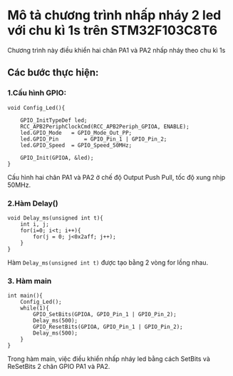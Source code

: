 # Mô tả chương trình nhấp nháy 2 led với chu kì 1s trên STM32F103C8T6
Chương trình này điều khiển hai chân PA1 và PA2 nhấp nháy theo chu kì 1s

## Các bước thực hiện: 

### 1.Cấu hình GPIO:
```
void Config_Led(){
	
	GPIO_InitTypeDef led;
	RCC_APB2PeriphClockCmd(RCC_APB2Periph_GPIOA, ENABLE);
	led.GPIO_Mode 	= GPIO_Mode_Out_PP;
	led.GPIO_Pin 		= GPIO_Pin_1 | GPIO_Pin_2;
	led.GPIO_Speed	= GPIO_Speed_50MHz;
	
	GPIO_Init(GPIOA, &led);
}
```
Cấu hình hai chân PA1 và PA2 ở chế độ Output Push Pull, tốc độ xung nhịp 50MHz.
### 2.Hàm Delay()
```
void Delay_ms(unsigned int t){
	int i, j;
	for(i=0; i<t; i++){
		for(j = 0; j<0x2aff; j++);
	}
}
```
Hàm ` Delay_ms(unsigned int t) ` được tạo bằng 2 vòng for lồng nhau.
### 3. Hàm main
```
int main(){
	Config_Led();
	while(1){
		GPIO_SetBits(GPIOA, GPIO_Pin_1 | GPIO_Pin_2);
		Delay_ms(500);
		GPIO_ResetBits(GPIOA, GPIO_Pin_1 | GPIO_Pin_2);
		Delay_ms(500);
	}
}
```
Trong hàm main, việc điều khiển nhấp nháy led bằng cách SetBits và ReSetBits 2 chân GPIO PA1 và PA2.

